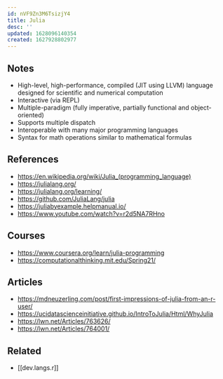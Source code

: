 ```yaml
---
id: nVF9Zn3M6TsizjY4
title: Julia
desc: ''
updated: 1628096140354
created: 1627928802977
---
```


## Notes

- High-level, high-performance, compiled (JIT using LLVM) language designed for scientific and numerical computation
- Interactive (via REPL)
- Multiple-paradigm (fully imperative, partially functional and object-oriented)
- Supports multiple dispatch
- Interoperable with many major programming languages
- Syntax for math operations similar to mathematical formulas

## References

- https://en.wikipedia.org/wiki/Julia_(programming_language)
- https://julialang.org/
- https://julialang.org/learning/
- https://github.com/JuliaLang/julia
- https://juliabyexample.helpmanual.io/
- https://www.youtube.com/watch?v=r2d5NA7RHno

## Courses

- https://www.coursera.org/learn/julia-programming
- https://computationalthinking.mit.edu/Spring21/

## Articles

- https://mdneuzerling.com/post/first-impressions-of-julia-from-an-r-user/
- https://ucidatascienceinitiative.github.io/IntroToJulia/Html/WhyJulia
- https://lwn.net/Articles/763626/
- https://lwn.net/Articles/764001/

## Related

- [[dev.langs.r]]

